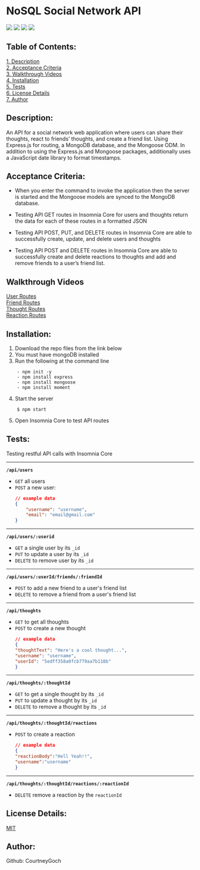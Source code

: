 # NoSQL Social Network API

![](https://img.shields.io/badge/Database-MongoDB-yellow?style=flat-square&logo=mongoDB)  ![](https://img.shields.io/badge/npm%20package-express-orange?style=flat-square&logo=npm) ![](https://img.shields.io/badge/npm%20package-mongoose-cyan?style=flat-square&logo=npm) ![](https://img.shields.io/badge/npm%20package-moment-%3CCOLOR%3E?style=flat-square&logo=npm)
 ## Table of Contents:  
[1. Description](#Description)  
[2. Acceptance Criteria](#Acceptance-Criteria)  
[3. Walkthrough Videos](#Walkthrough-Videos)  
[4. Installation](#Installation)  
[5. Tests](#Tests)  
[6. License Details](#License-Details)  
[7. Author](#Author) 
## Description:
An API for a social network web application where users can share their thoughts, react to friends’ thoughts, and create a friend list. Using Express.js for routing, a MongoDB database, and the Mongoose ODM. In addition to using the Express.js and Mongoose packages, additionally uses a JavaScript date library to format timestamps.

## Acceptance Criteria:

- When you enter the command to invoke the application then the server is started and the Mongoose models are synced to the MongoDB database.  
- Testing API GET routes in Insomnia Core for users and thoughts return the data for each of these routes in a formatted JSON
- Testing API POST, PUT, and DELETE routes in Insomnia Core are able to successfully create, update, and delete users and thoughts

- Testing API POST and DELETE routes in Insomnia Core are able to successfully create and delete reactions to thoughts and add and remove friends to a user’s friend list.

## Walkthrough Videos
[User Routes](https://drive.google.com/file/d/1FFV_8ythM0f0Q7Nk5fezSXuMZLV9jEQG/view?usp=share_link)  
[Friend Routes](https://drive.google.com/file/d/1sz9ARdIa2wTt-8KIO8d9rvTPQoxflQVt/view?usp=share_link)  
[Thought Routes](https://drive.google.com/file/d/1B13tXJ7jpVYTGmFNyKOn5W-bK76IlTbD/view?usp=share_link)  
[Reaction Routes](https://drive.google.com/file/d/1ieMErhhCKlr3kLduLcRxrAOAB7lyOF9I/view?usp=share_link)  

## Installation:  
1. Download the repo files from the link below
2. You must have mongoDB installed
3. Run the following at the command line
```
    - npm init -y
    - npm install express
    - npm install mongoose
    - npm install moment
```
4. Start the server
```
    $ npm start
```
5. Open Insomnia Core to test API routes

## Tests:  

Testing restful API calls with Insomnia Core  

---
**`/api/users`**
* `GET` all users
* `POST` a new user:
    ```json
    // example data
    {
        "username": "username",
        "email": "email@gmail.com"
    }
    ```
---
**`/api/users/:userid`**
* `GET` a single user by its `_id` 
* `PUT` to update a user by its `_id`
* `DELETE` to remove user by its `_id`
---
**`/api/users/:userId/friends/:friendId`**
* `POST` to add a new friend to a user's friend list
* `DELETE` to remove a friend from a user's friend list
---
**`/api/thoughts`** 
* `GET` to get all thoughts
* `POST` to create a new thought
    ```json
    // example data
    {
    "thoughtText": "Here's a cool thought...",
    "username": "username",
    "userId": "5edff358a0fcb779aa7b118b"
    }
    ```
---
**`/api/thoughts/:thoughtId`**
* `GET` to get a single thought by its `_id`
* `PUT` to update a thought by its `_id`
* `DELETE` to remove a thought by its `_id`
---

**`/api/thoughts/:thoughtId/reactions`**

* `POST` to create a reaction 
    ```json
    // example data
    {
    "reactionBody":"Hell Yeah!!",
    "username":"username"
    }
    ```
---
**`/api/thoughts/:thoughtId/reactions/:reactionId`**
* `DELETE` remove a reaction by the `reactionId` 

## License Details: 
[MIT](https://choosealicense.com/licenses/mit/)

## Author:
Github: CourtneyGoch


